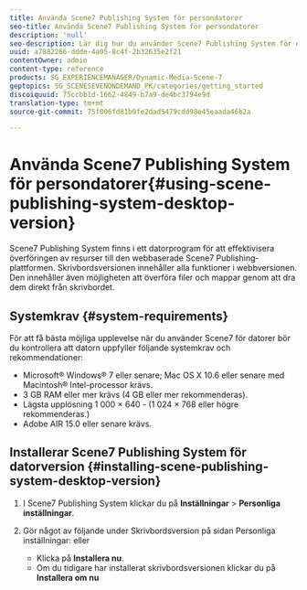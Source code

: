 ```yaml
---
title: Använda Scene7 Publishing System för persondatorer
seo-title: Använda Scene7 Publishing System för persondatorer
description: 'null'
seo-description: Lär dig hur du använder Scene7 Publishing System för datorer.
uuid: a7882266-ddde-4a05-8c4f-2b32635e2f21
contentOwner: admin
content-type: reference
products: SG_EXPERIENCEMANAGER/Dynamic-Media-Scene-7
geptopics: SG_SCENESEVENONDEMAND_PK/categories/getting_started
discoiquuid: 75ccbb1d-1662-4849-b7a9-de4bc3794e9d
translation-type: tm+mt
source-git-commit: 75f006fd81b0fe2dad5479cdd98e45eaada46b2a

---
```



# Använda Scene7 Publishing System för persondatorer{#using-scene-publishing-system-desktop-version}

Scene7 Publishing System finns i ett datorprogram för att effektivisera överföringen av resurser till den webbaserade Scene7 Publishing-plattformen. Skrivbordsversionen innehåller alla funktioner i webbversionen. Den innehåller även möjligheten att överföra filer och mappar genom att dra dem direkt från skrivbordet.

## Systemkrav {#system-requirements}

För att få bästa möjliga upplevelse när du använder Scene7 för datorer bör du kontrollera att datorn uppfyller följande systemkrav och rekommendationer:

* Microsoft® Windows® 7 eller senare; Mac OS X 10.6 eller senare med Macintosh® Intel-processor krävs.
* 3 GB RAM eller mer krävs (4 GB eller mer rekommenderas).
* Lägsta upplösning 1 000 × 640 - (1 024 × 768 eller högre rekommenderas.)
* Adobe AIR 15.0 eller senare krävs.

## Installerar Scene7 Publishing System för datorversion {#installing-scene-publishing-system-desktop-version}

1. I Scene7 Publishing System klickar du på **Inställningar** > **Personliga inställningar**.
1. Gör något av följande under Skrivbordsversion på sidan Personliga inställningar: eller

   * Klicka på **Installera nu**.
   * Om du tidigare har installerat skrivbordsversionen klickar du på **Installera om nu**

